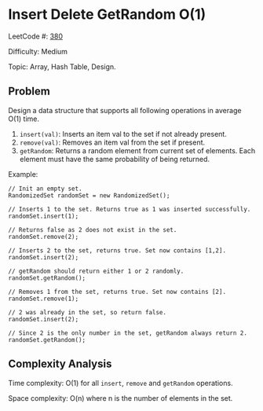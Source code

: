 # Insert Delete GetRandom O(1)

LeetCode #: [380](https://leetcode.com/problems/insert-delete-getrandom-o1/)

Difficulty: Medium

Topic: Array, Hash Table, Design.

## Problem

Design a data structure that supports all following operations in average O(1) time.

1. `insert(val)`: Inserts an item val to the set if not already present.
2. `remove(val)`: Removes an item val from the set if present.
3. `getRandom`: Returns a random element from current set of elements. Each element must have the same probability of being returned.

Example:

```text
// Init an empty set.
RandomizedSet randomSet = new RandomizedSet();

// Inserts 1 to the set. Returns true as 1 was inserted successfully.
randomSet.insert(1);

// Returns false as 2 does not exist in the set.
randomSet.remove(2);

// Inserts 2 to the set, returns true. Set now contains [1,2].
randomSet.insert(2);

// getRandom should return either 1 or 2 randomly.
randomSet.getRandom();

// Removes 1 from the set, returns true. Set now contains [2].
randomSet.remove(1);

// 2 was already in the set, so return false.
randomSet.insert(2);

// Since 2 is the only number in the set, getRandom always return 2.
randomSet.getRandom();
```

## Complexity Analysis

Time complexity: O(1) for all `insert`, `remove` and `getRandom` operations.

Space complexity: O(n) where n is the number of elements in the set.
